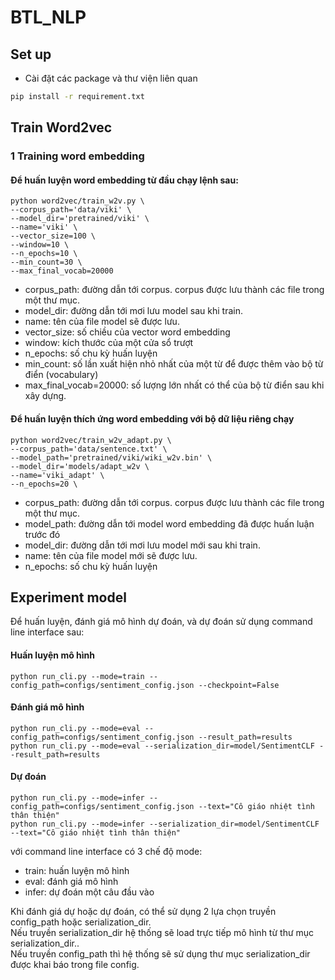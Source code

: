 # BTL_NLP

## Set up
- Cài đặt các package và thư viện liên quan
```bash
pip install -r requirement.txt
```

## Train Word2vec

### 1 Training word embedding
#### Để huấn luyện word embedding từ đầu chạy lệnh sau:
```
python word2vec/train_w2v.py \
--corpus_path='data/viki' \
--model_dir='pretrained/viki' \
--name='viki' \
--vector_size=100 \
--window=10 \
--n_epochs=10 \
--min_count=30 \
--max_final_vocab=20000
```
- corpus_path: đường dẫn tới corpus. corpus được lưu thành các file trong một thư mục.
- model_dir: đường dẫn tới mơi lưu model sau khi train.
- name: tên của file model sẽ được lưu.
- vector_size: số chiều của vector word embedding
- window: kích thước của một cửa sổ trượt
- n_epochs: số chu kỳ huấn luyện
- min_count: số lần xuất hiện nhỏ nhất của một từ để được thêm vào bộ từ điển (vocabulary)
- max_final_vocab=20000: số lượng lớn nhất có thể của bộ từ điển sau khi xây dựng.

#### Để huấn luyện thích ứng word embedding với bộ dữ liệu riêng chạy
```
python word2vec/train_w2v_adapt.py \
--corpus_path='data/sentence.txt' \
--model_path='pretrained/viki/wiki_w2v.bin' \
--model_dir='models/adapt_w2v \
--name='viki_adapt' \
--n_epochs=20 \
```
- corpus_path: đường dẫn tới corpus. corpus được lưu thành các file trong một thư mục.
- model_path: đường dẫn tới model word embedding đã được huấn luận trước đó
- model_dir: đường dẫn tới mơi lưu model mới sau khi train.
- name: tên của file model mới sẽ được lưu.
- n_epochs: số chu kỳ huấn luyện


## Experiment model
Để huấn luyện, đánh giá mô hình dự đoán, và dự đoán sử dụng command line interface sau:

#### Huấn luyện mô hình
```
python run_cli.py --mode=train --config_path=configs/sentiment_config.json --checkpoint=False
```

#### Đánh giá mô hình
```
python run_cli.py --mode=eval --config_path=configs/sentiment_config.json --result_path=results
python run_cli.py --mode=eval --serialization_dir=model/SentimentCLF --result_path=results
```

#### Dự đoán
```
python run_cli.py --mode=infer --config_path=configs/sentiment_config.json --text="Cô giáo nhiệt tình thân thiện"
python run_cli.py --mode=infer --serialization_dir=model/SentimentCLF --text="Cô giáo nhiệt tình thân thiện"
```
với command line interface có 3 chế độ mode:
- train: huấn luyện mô hình
- eval: đánh giá mô hình
- infer: dự đoán một câu đầu vào

Khi đánh giá dự hoặc dự đoán, có thể sử dụng 2 lựa chọn truyền config_path hoặc serialization_dir.<br>
Nếu truyền serialization_dir hệ thống sẽ load trực tiếp mô hình từ thư mục serialization_dir..<br>
Nếu truyền config_path thì hệ thống sẽ sử dụng thư mục serialization_dir được khai báo trong file config.

